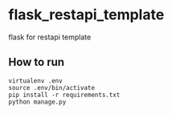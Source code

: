 # flask_restapi_template
flask for restapi  template

## How to run
```shell
virtualenv .env
source .env/bin/activate
pip install -r requirements.txt
python manage.py
```
